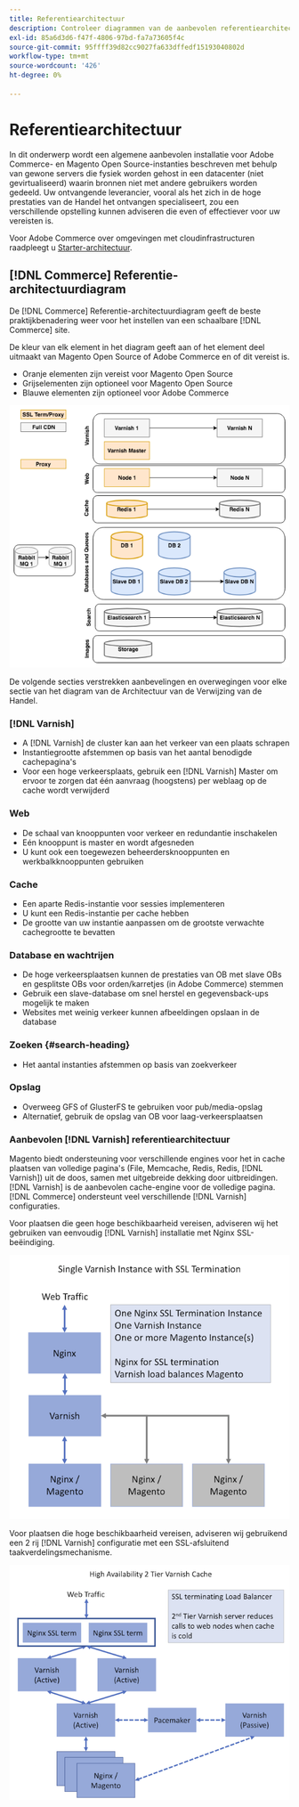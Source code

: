 ```yaml
---
title: Referentiearchitectuur
description: Controleer diagrammen van de aanbevolen referentiearchitectuur voor Adobe Commerce- en Magento Open Source-implementaties.
exl-id: 85a6d3d6-f47f-4806-97bd-fa7a73605f4c
source-git-commit: 95ffff39d82cc9027fa633dffedf15193040802d
workflow-type: tm+mt
source-wordcount: '426'
ht-degree: 0%

---
```


# Referentiearchitectuur

In dit onderwerp wordt een algemene aanbevolen installatie voor Adobe Commerce- en Magento Open Source-instanties beschreven met behulp van gewone servers die fysiek worden gehost in een datacenter (niet gevirtualiseerd) waarin bronnen niet met andere gebruikers worden gedeeld. Uw ontvangende leverancier, vooral als het zich in de hoge prestaties van de Handel het ontvangen specialiseert, zou een verschillende opstelling kunnen adviseren die even of effectiever voor uw vereisten is.

Voor Adobe Commerce over omgevingen met cloudinfrastructuren raadpleegt u [Starter-architectuur](https://devdocs.magento.com/cloud/architecture/starter-architecture.html).

## [!DNL Commerce] Referentie-architectuurdiagram

De [!DNL Commerce] Referentie-architectuurdiagram geeft de beste praktijkbenadering weer voor het instellen van een schaalbare [!DNL Commerce] site.

De kleur van elk element in het diagram geeft aan of het element deel uitmaakt van Magento Open Source of Adobe Commerce en of dit vereist is.

* Oranje elementen zijn vereist voor Magento Open Source
* Grijselementen zijn optioneel voor Magento Open Source
* Blauwe elementen zijn optioneel voor Adobe Commerce

![Referentiediagram voor de handel](../assets/performance/images/ref-architecture-2.3.png)

De volgende secties verstrekken aanbevelingen en overwegingen voor elke sectie van het diagram van de Architectuur van de Verwijzing van de Handel.

### [!DNL Varnish]

* A [!DNL Varnish] de cluster kan aan het verkeer van een plaats schrapen
* Instantiegrootte afstemmen op basis van het aantal benodigde cachepagina&#39;s
* Voor een hoge verkeersplaats, gebruik een [!DNL Varnish] Master om ervoor te zorgen dat één aanvraag (hoogstens) per weblaag op de cache wordt verwijderd

### Web

* De schaal van knooppunten voor verkeer en redundantie inschakelen
* Eén knooppunt is master en wordt afgesneden
* U kunt ook een toegewezen beheerdersknooppunten en werkbalkknooppunten gebruiken

### Cache

* Een aparte Redis-instantie voor sessies implementeren
* U kunt een Redis-instantie per cache hebben
* De grootte van uw instantie aanpassen om de grootste verwachte cachegrootte te bevatten

### Database en wachtrijen

* De hoge verkeersplaatsen kunnen de prestaties van OB met slave OBs en gesplitste OBs voor orden/karretjes (in Adobe Commerce) stemmen
* Gebruik een slave-database om snel herstel en gegevensback-ups mogelijk te maken
* Websites met weinig verkeer kunnen afbeeldingen opslaan in de database

### Zoeken {#search-heading}

* Het aantal instanties afstemmen op basis van zoekverkeer

### Opslag

* Overweeg GFS of GlusterFS te gebruiken voor pub/media-opslag
* Alternatief, gebruik de opslag van OB voor laag-verkeersplaatsen

### Aanbevolen [!DNL Varnish] referentiearchitectuur

Magento biedt ondersteuning voor verschillende engines voor het in cache plaatsen van volledige pagina&#39;s (File, Memcache, Redis, Redis, [!DNL Varnish]) uit de doos, samen met uitgebreide dekking door uitbreidingen. [!DNL Varnish] is de aanbevolen cache-engine voor de volledige pagina.  [!DNL Commerce] ondersteunt veel verschillende [!DNL Varnish] configuraties.

Voor plaatsen die geen hoge beschikbaarheid vereisen, adviseren wij het gebruiken van eenvoudig [!DNL Varnish] installatie met Nginx SSL-beëindiging.

![Eenvoudig [!DNL Varnish] Configuratie met SSL-beëindiging](../assets/performance/images/single-varnish-with-ssl-termination.png)

Voor plaatsen die hoge beschikbaarheid vereisen, adviseren wij gebruikend een 2 rij [!DNL Varnish] configuratie met een SSL-afsluitend taakverdelingsmechanisme.

![Hoge beschikbaarheid op twee niveaus [!DNL Varnish] configuratie met SSL-afsluitend taakverdelingsmechanisme](../assets/performance/images/ha-2-tier-varnish-with-ssl-term-load-balancer.png)
